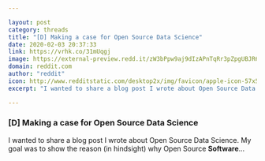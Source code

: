 ```yaml
---

layout: post
category: threads
title: "[D] Making a case for Open Source Data Science"
date: 2020-02-03 20:37:33
link: https://vrhk.co/31mUqgj
image: https://external-preview.redd.it/zW3bPpw9aj9dIzAPnTqRr3pZpgUBJR6NBrl_bKFSI8w.jpg?width=1200&height=628.272251309&auto=webp&s=5bd66465de024a28409855ea5e8180d9cc6e953b
domain: reddit.com
author: "reddit"
icon: http://www.redditstatic.com/desktop2x/img/favicon/apple-icon-57x57.png
excerpt: "I wanted to share a blog post I wrote about Open Source Data Science. My goal was to show the reason (in hindsight) why Open Source **Software**..."

---
```


### [D] Making a case for Open Source Data Science

I wanted to share a blog post I wrote about Open Source Data Science. My goal was to show the reason (in hindsight) why Open Source **Software**...